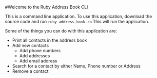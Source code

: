 #Welcome to the Ruby Address Book CLI

This is a command line application. To use this application, download the source code and run `ruby address_book.rb` This will run the application.

Some of the things you can do with this application are:

- Print all contacts in the address book
- Add new contacts
  - Add phone numbers
  - Add addresses
  - Add email address
- Search for a contact by either Name, Phone number or Address
- Remove a contact
